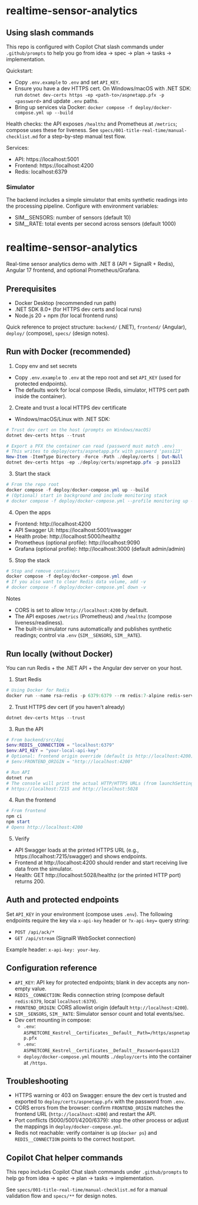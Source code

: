 # realtime-sensor-analytics

## Using slash commands

This repo is configured with Copilot Chat slash commands under `.github/prompts` to help you go from idea → spec → plan → tasks → implementation.

Quickstart:
- Copy `.env.example` to `.env` and set `API_KEY`.
- Ensure you have a dev HTTPS cert. On Windows/macOS with .NET SDK: run `dotnet dev-certs https -ep <path-to>/aspnetapp.pfx -p <password>` and update `.env` paths.
- Bring up services via Docker: `docker compose -f deploy/docker-compose.yml up --build`

Health checks: the API exposes `/healthz` and Prometheus at `/metrics`; compose uses these for liveness.
See `specs/001-title-real-time/manual-checklist.md` for a step-by-step manual test flow.

Services:
- API: https://localhost:5001
- Frontend: https://localhost:4200
- Redis: localhost:6379

### Simulator
The backend includes a simple simulator that emits synthetic readings into the processing pipeline. Configure with environment variables:
- SIM__SENSORS: number of sensors (default 10)
- SIM__RATE: total events per second across sensors (default 1000)
# realtime-sensor-analytics

Real-time sensor analytics demo with .NET 8 (API + SignalR + Redis), Angular 17 frontend, and optional Prometheus/Grafana.

## Prerequisites

- Docker Desktop (recommended run path)
- .NET SDK 8.0+ (for HTTPS dev certs and local runs)
- Node.js 20 + npm (for local frontend runs)

Quick reference to project structure: `backend/` (.NET), `frontend/` (Angular), `deploy/` (compose), `specs/` (design notes).

## Run with Docker (recommended)

1) Copy env and set secrets

- Copy `.env.example` to `.env` at the repo root and set `API_KEY` (used for protected endpoints).
- The defaults work for local compose (Redis, simulator, HTTPS cert path inside the container).

2) Create and trust a local HTTPS dev certificate

- Windows/macOS/Linux with .NET SDK:

```powershell
# Trust dev cert on the host (prompts on Windows/macOS)
dotnet dev-certs https --trust

# Export a PFX the container can read (password must match .env)
# This writes to deploy/certs/aspnetapp.pfx with password 'pass123'
New-Item -ItemType Directory -Force -Path ./deploy/certs | Out-Null
dotnet dev-certs https -ep ./deploy/certs/aspnetapp.pfx -p pass123
```

3) Start the stack

```powershell
# From the repo root
docker compose -f deploy/docker-compose.yml up --build
# (Optional) start in background and include monitoring stack
# docker compose -f deploy/docker-compose.yml --profile monitoring up -d --build
```

4) Open the apps

- Frontend: http://localhost:4200
- API Swagger UI: https://localhost:5001/swagger
- Health probe: http://localhost:5000/healthz
- Prometheus (optional profile): http://localhost:9090
- Grafana (optional profile): http://localhost:3000 (default admin/admin)

5) Stop the stack

```powershell
# Stop and remove containers
docker compose -f deploy/docker-compose.yml down
# If you also want to clear Redis data volume, add -v
# docker compose -f deploy/docker-compose.yml down -v
```

Notes
- CORS is set to allow `http://localhost:4200` by default.
- The API exposes `/metrics` (Prometheus) and `/healthz` (compose liveness/readiness).
- The built-in simulator runs automatically and publishes synthetic readings; control via `.env` (`SIM__SENSORS`, `SIM__RATE`).

## Run locally (without Docker)

You can run Redis + the .NET API + the Angular dev server on your host.

1) Start Redis

```powershell
# Using Docker for Redis
docker run --name rsa-redis -p 6379:6379 --rm redis:7-alpine redis-server --save "" --appendonly no
```

2) Trust HTTPS dev cert (if you haven’t already)

```powershell
dotnet dev-certs https --trust
```

3) Run the API

```powershell
# From backend/src/Api
$env:REDIS__CONNECTION = "localhost:6379"
$env:API_KEY = "your-local-api-key"
# Optional: frontend origin override (default is http://localhost:4200)
# $env:FRONTEND_ORIGIN = "http://localhost:4200"

# Run API
dotnet run
# The console will print the actual HTTP/HTTPS URLs (from launchSettings). Typical:
# https://localhost:7215 and http://localhost:5028
```

4) Run the frontend

```powershell
# From frontend
npm ci
npm start
# Opens http://localhost:4200
```

5) Verify

- API Swagger loads at the printed HTTPS URL (e.g., https://localhost:7215/swagger) and shows endpoints.
- Frontend at http://localhost:4200 should render and start receiving live data from the simulator.
- Health: GET http://localhost:5028/healthz (or the printed HTTP port) returns 200.

## Auth and protected endpoints

Set `API_KEY` in your environment (compose uses `.env`). The following endpoints require the key via `x-api-key` header or `?x-api-key=` query string:

- `POST /api/ack/*`
- `GET /api/stream` (SignalR WebSocket connection)

Example header: `x-api-key: your-key`.

## Configuration reference

- `API_KEY`: API key for protected endpoints; blank in dev accepts any non-empty value.
- `REDIS__CONNECTION`: Redis connection string (compose default `redis:6379`, local `localhost:6379`).
- `FRONTEND_ORIGIN`: CORS allowlist origin (default `http://localhost:4200`).
- `SIM__SENSORS`, `SIM__RATE`: Simulator sensor count and total events/sec.
- Dev cert mounting in compose:
  - `.env`: `ASPNETCORE_Kestrel__Certificates__Default__Path=/https/aspnetapp.pfx`
  - `.env`: `ASPNETCORE_Kestrel__Certificates__Default__Password=pass123`
  - `deploy/docker-compose.yml` mounts `./deploy/certs` into the container at `/https`.

## Troubleshooting

- HTTPS warning or 403 on Swagger: ensure the dev cert is trusted and exported to `deploy/certs/aspnetapp.pfx` with the password from `.env`.
- CORS errors from the browser: confirm `FRONTEND_ORIGIN` matches the frontend URL (`http://localhost:4200`) and restart the API.
- Port conflicts (5000/5001/4200/6379): stop the other process or adjust the mappings in `deploy/docker-compose.yml`.
- Redis not reachable: verify container is up (`docker ps`) and `REDIS__CONNECTION` points to the correct host:port.

## Copilot Chat helper commands

This repo includes Copilot Chat slash commands under `.github/prompts` to help go from idea → spec → plan → tasks → implementation.

See `specs/001-title-real-time/manual-checklist.md` for a manual validation flow and `specs/**` for design notes.

